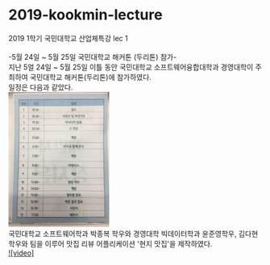 # 2019-kookmin-lecture
2019 1학기 국민대학교 산업체특강 lec 1 </br>
</br>
-5월 24일 ~ 5월 25일 국민대학교 해커톤 (두리톤) 참가-
</br>
지난 5얼 24일 ~ 5월 25일 이틀 동안 국민대학교 소프트웨어융합대학과 경영대학이 주최하여 국민대학교 해커톤(두리톤)에 참가하였다. </br>
일정은 다음과 같았다.</br>
<img src="./media_src/IMG_4903.JPG" width="200"></br>
국민대학교 소프트웨어학과 박종복 학우와 경영대학 빅데이터학과 윤준영학우, 김다현 학우와 팀을 이루어 맛집 리뷰 어플리케이션 '현지 맛집'을 제작하였다.</br>
[![video]](https://youtu.be/Pqnssw-CvDw)


